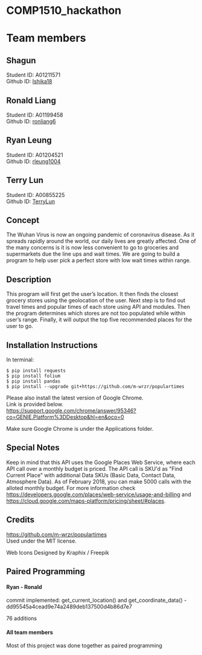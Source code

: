 # COMP1510_hackathon

# Team members

## Shagun  
Student ID: A01211571  
Github ID: [Ishika18](https://github.com/Ishika18)  

## Ronald Liang  
Student ID: A01199458  
Github ID: [ronliang6](https://github.com/ronliang6)  

## Ryan Leung  
Student ID: A01204521  
Github ID: [rleung1004](https://github.com/rleung1004)  

## Terry Lun  
Student ID: A00855225  
Github ID: [TerryLun](https://github.com/TerryLun)  

## Concept
The Wuhan Virus is now an ongoing pandemic of coronavirus disease. As it spreads rapidly around the world, our daily lives are greatly affected. One of the many concerns is it is now less convenient to go to groceries and supermarkets due the line ups and wait times. We are going to build a program to help user pick a perfect store with low wait times within range.

## Description
This program will first get the user’s location. It then finds the closest grocery stores using the geolocation of the user. Next step is to find out travel times and popular times of each store using API and modules. Then the program determines which stores are not too populated while within user’s range. Finally, it will output the top five recommended places for the user to go.

## Installation Instructions
In terminal:

`$ pip install requests`  
`$ pip install folium`  
`$ pip install pandas`  
`$ pip install --upgrade git+https://github.com/m-wrzr/populartimes`  

Please also install the latest version of Google Chrome.  
Link is provided below.  
https://support.google.com/chrome/answer/95346?co=GENIE.Platform%3DDesktop&hl=en&oco=0

Make sure Google Chrome is under the Applications folder.

## Special Notes
Keep in mind that this API uses the Google Places Web Service, where each API call over a monthly budget is priced. 
The API call is SKU'd as "Find Current Place" with additional Data SKUs (Basic Data, Contact Data, Atmosphere Data). 
As of February 2018, you can make 5000 calls with the alloted monthly budget. For more information check 
https://developers.google.com/places/web-service/usage-and-billing and 
https://cloud.google.com/maps-platform/pricing/sheet/#places.

## Credits
https://github.com/m-wrzr/populartimes  
Used under the MIT license.

Web Icons Designed by Kraphix / Freepik

## Paired Programming 
#### Ryan - Ronald
commit implemented: get_current_location() and get_coordinate_data() - dd95545a4cead9e74a2489deb137500d4b86d7e7

76 additions

#### All team members
Most of this project was done together as paired programming


